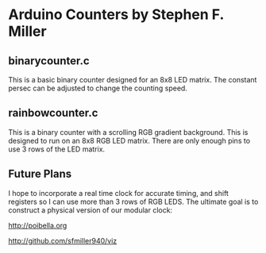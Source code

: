 Arduino Counters by Stephen F. Miller
=====================

binarycounter.c 
---------------

This is a basic binary counter designed for an 8x8 LED matrix. The constant
persec can be adjusted to change the counting speed.


rainbowcounter.c
----------------

This is a binary counter with a scrolling RGB gradient background. 
This is designed to run on an 8x8 RGB LED matrix. There are only
enough pins to use 3 rows of the LED matrix.

Future Plans
---------------

I hope to incorporate a real time clock for accurate timing, and shift registers so I can use more than 3 rows of RGB LEDS.
The ultimate goal is to construct a physical version of our modular clock:

http://poibella.org

http://github.com/sfmiller940/viz

